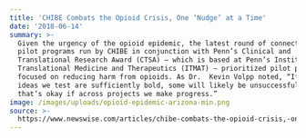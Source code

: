 ```yaml
---
title: 'CHIBE Combats the Opioid Crisis, One ‘Nudge’ at a Time'
date: '2018-06-14'
summary: >-
  Given the urgency of the opioid epidemic, the latest round of connected health
  pilot programs run by CHIBE in conjunction with Penn’s Clinical and
  Translational Research Award (CTSA) – which is based at Penn’s Institute for
  Translational Medicine and Therapeutics (ITMAT) – prioritized pilot projects
  focused on reducing harm from opioids. As Dr.  Kevin Volpp noted, “If the
  ideas we test are sufficiently bold, some will likely be unsuccessful, but
  that’s okay if across projects we make progress.”
image: /images/uploads/opioid-epidemic-arizona-min.png
source: >-
  https://www.newswise.com/articles/chibe-combats-the-opioid-crisis,-one-%E2%80%98nudge%E2%80%99-at-a-time
---
```


